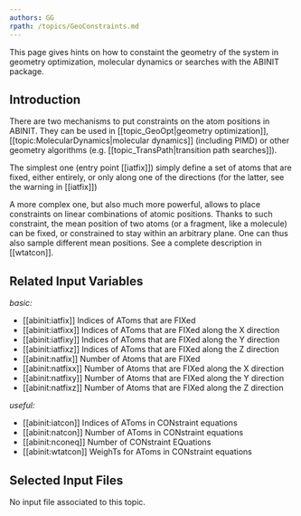 ```yaml
---
authors: GG
rpath: /topics/GeoConstraints.md
---
```

<!--
This file is automatically generated by mksite.py. All changes will be lost.
Change the input yaml files or the python code
-->

This page gives hints on how to constaint the geometry of the system in geometry optimization, molecular
dynamics or searches with the ABINIT package.

## Introduction

There are two mechanisms to put constraints on the atom positions in ABINIT.
They can be used in [[topic_GeoOpt|geometry optimization]],
[[topic:MolecularDynamics|molecular dynamics]] (including PIMD) or other
geometry algorithms (e.g. [[topic_TransPath|transition path searches]]).

The simplest one (entry point [[iatfix]]) simply define a set of atoms that
are fixed, either entirely, or only along one of the directions (for the
latter, see the warning in [[iatfix]])

A more complex one, but also much more powerful, allows to place constraints
on linear combinations of atomic positions. Thanks to such constraint, the
mean position of two atoms (or a fragment, like a molecule) can be fixed, or
constrained to stay within an arbitrary plane. One can thus also sample
different mean positions. See a complete description in [[wtatcon]].



## Related Input Variables

*basic:*

- [[abinit:iatfix]]  Indices of AToms that are FIXed 
- [[abinit:iatfixx]]  Indices of AToms that are FIXed along the X direction
- [[abinit:iatfixy]]  Indices of AToms that are FIXed along the Y direction
- [[abinit:iatfixz]]  Indices of AToms that are FIXed along the Z direction
- [[abinit:natfix]]  Number of Atoms that are FIXed
- [[abinit:natfixx]]  Number of Atoms that are FIXed along the X direction
- [[abinit:natfixy]]  Number of Atoms that are FIXed along the Y direction
- [[abinit:natfixz]]  Number of Atoms that are FIXed along the Z direction
 
*useful:*

- [[abinit:iatcon]]  Indices of AToms in CONstraint equations
- [[abinit:natcon]]  Number of AToms in CONstraint equations
- [[abinit:nconeq]]  Number of CONstraint EQuations
- [[abinit:wtatcon]]  WeighTs for AToms in CONstraint equations
 

## Selected Input Files

No input file associated to this topic.

